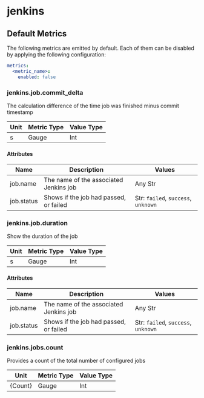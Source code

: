 [comment]: <> (Code generated by mdatagen. DO NOT EDIT.)

# jenkins

## Default Metrics

The following metrics are emitted by default. Each of them can be disabled by applying the following configuration:

```yaml
metrics:
  <metric_name>:
    enabled: false
```

### jenkins.job.commit_delta

The calculation difference of the time job was finished minus commit timestamp

| Unit | Metric Type | Value Type |
| ---- | ----------- | ---------- |
| s | Gauge | Int |

#### Attributes

| Name | Description | Values |
| ---- | ----------- | ------ |
| job.name | The name of the associated Jenkins job | Any Str |
| job.status | Shows if the job had passed, or failed | Str: ``failed``, ``success``, ``unknown`` |

### jenkins.job.duration

Show the duration of the job

| Unit | Metric Type | Value Type |
| ---- | ----------- | ---------- |
| s | Gauge | Int |

#### Attributes

| Name | Description | Values |
| ---- | ----------- | ------ |
| job.name | The name of the associated Jenkins job | Any Str |
| job.status | Shows if the job had passed, or failed | Str: ``failed``, ``success``, ``unknown`` |

### jenkins.jobs.count

Provides a count of the total number of configured jobs

| Unit | Metric Type | Value Type |
| ---- | ----------- | ---------- |
| {Count} | Gauge | Int |
